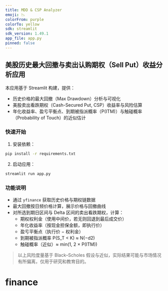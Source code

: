 ```yaml
---
title: MDD & CSP Analyzer
emoji: 📉
colorFrom: purple
colorTo: yellow
sdk: streamlit
sdk_version: 1.49.1
app_file: app.py
pinned: false
---
```


## 美股历史最大回撤与卖出认购期权（Sell Put）收益分析应用

本应用基于 Streamlit 构建，提供：

- 历史价格的最大回撤（Max Drawdown）分析与可视化
- 美股卖出看跌期权（Cash-Secured Put, CSP）收益率与风险估算
- 年化收益率、盈亏平衡点、到期被指派概率（P(ITM)）与触碰概率（Probability of Touch）的近似估计

### 快速开始

1. 安装依赖：
```bash
pip install -r requirements.txt
```

2. 启动应用：
```bash
streamlit run app.py
```

### 功能说明

- 通过 `yfinance` 获取历史价格与期权链数据
- 最大回撤按日频价格计算，展示价格与回撤曲线
- 对所选到期日区间与 Delta 区间的卖出看跌期权，计算：
  - 期权权利金（使用中间价，若无则回退到最后成交价）
  - 年化收益率（按现金担保金额，即执行价）
  - 盈亏平衡点（执行价 − 权利金）
  - 到期被指派概率 P(S_T < K) ≈ N(−d2)
  - 触碰概率（近似）≈ min(1, 2 × P(ITM))

> 以上风险度量基于 Black–Scholes 假设与近似，实际结果可能与市场情况有所偏离，仅用于研究和教育目的。

# finance